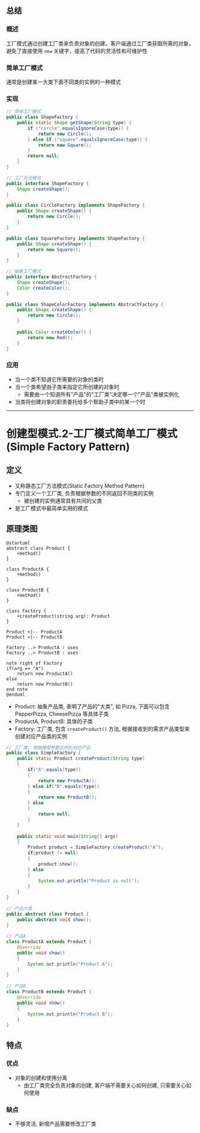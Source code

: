 ## 总结
### 概述
工厂模式通过创建工厂类来负责对象的创建，客户端通过工厂类获取所需的对象，避免了直接使用 `new` 关键字，提高了代码的灵活性和可维护性
### 简单工厂模式
通常是创建某一大类下面不同类的实例的一种模式
### 实现
```java
// 简单工厂模式
public class ShapeFactory {
    public static Shape getShape(String type) {
        if ("circle".equalsIgnoreCase(type)) {
            return new Circle();
        } else if ("square".equalsIgnoreCase(type)) {
            return new Square();
        }
        return null;
    }
}

// 工厂方法模式
public interface ShapeFactory {
    Shape createShape();
}

public class CircleFactory implements ShapeFactory {
    public Shape createShape() {
        return new Circle();
    }
}

public class SquareFactory implements ShapeFactory {
    public Shape createShape() {
        return new Square();
    }
}

// 抽象工厂模式
public interface AbstractFactory {
    Shape createShape();
    Color createColor();
}

public class ShapeColorFactory implements AbstractFactory {
    public Shape createShape() {
        return new Circle();
    }
    
    public Color createColor() {
        return new Red();
    }
}
```
### 应用
- 当一个类不知道它所需要的对象的类时
- 当一个类希望由子类来指定它所创建的对象时
	- 需要由一个知道所有"产品"的"工厂类"决定哪一个"产品"类被实例化
- 当类将创建对象的职责委托给多个帮助子类中的某一个时

---
# 创建型模式.2-工厂模式简单工厂模式 (Simple Factory Pattern)
## 定义
- 又称静态工厂方法模式(Static Factory Method Pattern)
- 专门定义一个工厂类, 负责根据参数的不同返回不同类的实例
	- 被创建的实例通常具有共同的父类
- 是工厂模式中最简单实用的模式
## 原理类图
```puml
@startuml
abstract class Product {
    +method()
}

class ProductA {
    +method()
}

class ProductB {
    +method()
}

class Factory {
    +createProduct(string arg): Product
}

Product <|-- ProductA
Product <|-- ProductB

Factory ..> ProductA : uses
Factory ..> ProductB : uses

note right of Factory
if(arg == "A")
    return new ProductA()
else
    return new ProductB()
end note
@enduml
```
- Product: 抽象产品类, 表明了产品的"大类", 如 Pizza, 下面可以包含 PepperPizza, CheesePizza 等具体子类
- ProductA, ProductB: 具体的子类
- Factory: 工厂类, 包含 `createProduct()` 方法, 根据接收到的需求产品类型来创建对应产品类的实例
```java
// 工厂类: 根据接受参数实例化对应产品
public class SimpleFactory {  
    public static Product createProduct(String type)  
    {  
        if("A".equals(type))  
        {  
            return new ProductA();  
        } else if("B".equals(type))  
        {  
            return new ProductB();  
        } else  
        {  
            return null;  
        }  
    }  
  
    public static void main(String[] args)  
    {  
        Product product = SimpleFactory.createProduct("A");  
        if(product != null)  
        {  
            product.show();  
        } else  
        {  
            System.out.println("Product is null");  
        }  
    }  
}  
  
// 产品大类  
public abstract class Product {  
    public abstract void show();  
}  
  
// 产品A  
class ProductA extends Product {  
    @Override  
    public void show()  
    {  
        System.out.println("Product A");  
    }  
}  
  
// 产品B  
class ProductB extends Product {  
    @Override  
    public void show()  
    {  
        System.out.println("Product B");  
    }  
}
```
## 特点
### 优点
- 对象的创建和使用分离
	- 由工厂类完全负责对象的创建, 客户端不需要关心如何创建, 只需要关心如何使用
### 缺点
- 不够灵活, 新增产品需要修改工厂类